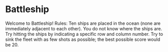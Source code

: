 # Battleship
Welcome to Battleship! Rules: Ten ships are placed in the ocean (none are immediately adjacent to each other). You do not know where the ships are. Try hitting the ships by indicating a specific row and column number. Try to sink the fleet with as few shots as possible; the best possible score would be 20.
